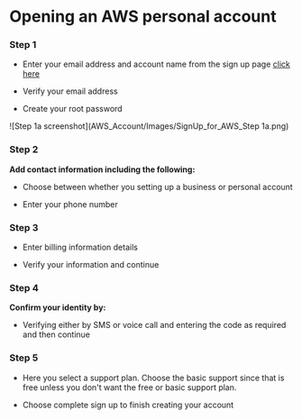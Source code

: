# Opening an AWS personal account #

### Step 1 ###

- Enter your email address and account name from the sign up page [click here](https://aws.com)

- Verify your email address

- Create your root password

![Step 1a screenshot](AWS_Account/Images/SignUp_for_AWS_Step 1a.png)

### Step 2 ###

**Add contact information including the following:**

- Choose between whether you setting up a business or personal account

- Enter your phone number

### Step 3 ###

- Enter billing information details

- Verify your information and continue

### Step 4 ###

**Confirm your identity by:**

- Verifying either by SMS or voice call and entering the code as required and then continue

### Step 5 ###

- Here you select a support plan. Choose the basic support since that is free unless you don't want the free or basic support plan.

- Choose complete sign up to finish creating your account
